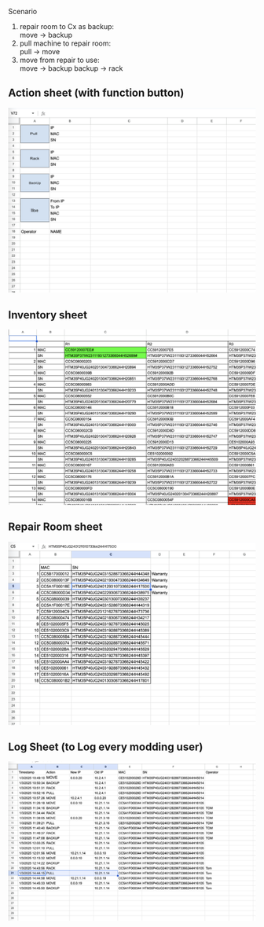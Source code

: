 Scenario
1. repair room to Cx as backup: <br>
   move  -> backup
2. pull machine to repair room: <br>
   pull  -> move
3. move from repair to use: <br>
   move  -> backup
   backup  -> rack



## Action sheet (with function button)
![alt text](https://github.com/ToaToes/GoogleSheetScript/blob/main/CDU_Inventory/Screenshot%202025-01-03%20at%2014.54.44.png)

## Inventory sheet
![alt text](https://github.com/ToaToes/GoogleSheetScript/blob/main/CDU_Inventory/Screenshot%202025-01-03%20at%2014.55.51.png)

## Repair Room sheet
![alt text](https://github.com/ToaToes/GoogleSheetScript/blob/main/CDU_Inventory/Screenshot%202025-01-03%20at%2014.55.25.png)

## Log Sheet (to Log every modding user)
![alt text](https://github.com/ToaToes/GoogleSheetScript/blob/main/CDU_Inventory/Screenshot%202025-01-03%20at%2014.55.33.png)
